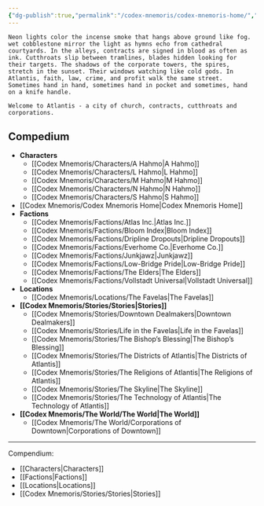 ```yaml
---
{"dg-publish":true,"permalink":"/codex-mnemoris/codex-mnemoris-home/","tags":["gardenEntry"],"created":"2025-09-13T14:29:54.788+03:00","updated":"2025-09-13T15:05:21.548+03:00"}
---
```


	Neon lights color the incense smoke that hangs above ground like fog. wet cobblestone mirror the light as hymns echo from cathedral courtyards. In the alleys, contracts are signed in blood as often as ink. Cutthroats slip between tramlines, blades hidden looking for their targets. The shadows of the corporate towers, the spires, stretch in the sunset. Their windows watching like cold gods. In Atlantis, faith, law, crime, and profit walk the same street. Sometimes hand in hand, sometimes hand in pocket and sometimes, hand on a knife handle.
	
	Welcome to Atlantis - a city of church, contracts, cutthroats and corporations.


<div class="transclusion internal-embed is-loaded"><div class="markdown-embed">



## Compedium


- **Characters**
	- [[Codex Mnemoris/Characters/A Hahmo\|A Hahmo]]
	- [[Codex Mnemoris/Characters/L Hahmo\|L Hahmo]]
	- [[Codex Mnemoris/Characters/M Hahmo\|M Hahmo]]
	- [[Codex Mnemoris/Characters/N Hahmo\|N Hahmo]]
	- [[Codex Mnemoris/Characters/S Hahmo\|S Hahmo]]
- [[Codex Mnemoris/Codex Mnemoris Home\|Codex Mnemoris Home]]
- **Factions**
	- [[Codex Mnemoris/Factions/Atlas Inc.\|Atlas Inc.]]
	- [[Codex Mnemoris/Factions/Bloom Index\|Bloom Index]]
	- [[Codex Mnemoris/Factions/Dripline Dropouts\|Dripline Dropouts]]
	- [[Codex Mnemoris/Factions/Everhome Co.\|Everhome Co.]]
	- [[Codex Mnemoris/Factions/Junkjawz\|Junkjawz]]
	- [[Codex Mnemoris/Factions/Low-Bridge Pride\|Low-Bridge Pride]]
	- [[Codex Mnemoris/Factions/The Elders\|The Elders]]
	- [[Codex Mnemoris/Factions/Vollstadt Universal\|Vollstadt Universal]]
- **Locations**
	- [[Codex Mnemoris/Locations/The Favelas\|The Favelas]]
- **[[Codex Mnemoris/Stories/Stories\|Stories]]**
	- [[Codex Mnemoris/Stories/Downtown Dealmakers\|Downtown Dealmakers]]
	- [[Codex Mnemoris/Stories/Life in the Favelas\|Life in the Favelas]]
	- [[Codex Mnemoris/Stories/The Bishop’s Blessing\|The Bishop’s Blessing]]
	- [[Codex Mnemoris/Stories/The Districts of Atlantis\|The Districts of Atlantis]]
	- [[Codex Mnemoris/Stories/The Religions of Atlantis\|The Religions of Atlantis]]
	- [[Codex Mnemoris/Stories/The Skyline\|The Skyline]]
	- [[Codex Mnemoris/Stories/The Technology of Atlantis\|The Technology of Atlantis]]
- **[[Codex Mnemoris/The World/The World\|The World]]**
	- [[Codex Mnemoris/The World/Corporations of Downtown\|Corporations of Downtown]]





---

</div></div>


Compendium:
- [[Characters\|Characters]]
- [[Factions\|Factions]]
- [[Locations\|Locations]]
- [[Codex Mnemoris/Stories/Stories\|Stories]]
